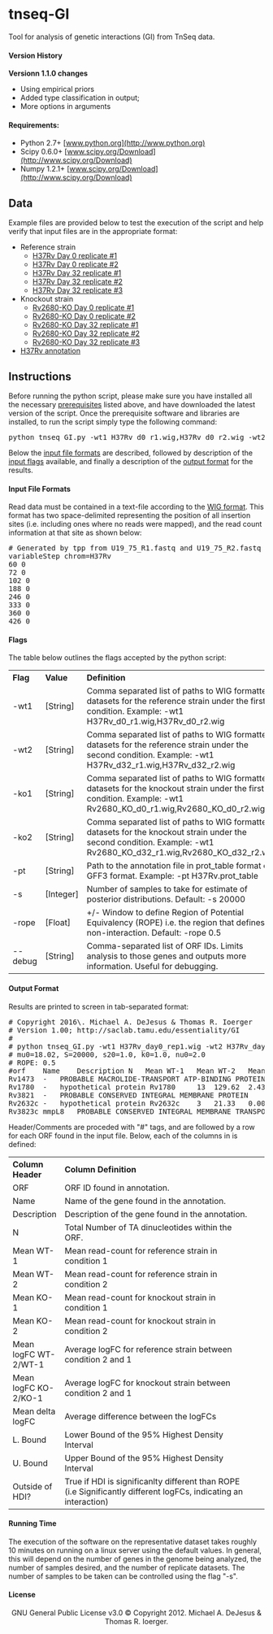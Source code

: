 # tnseq-GI

Tool for analysis of genetic interactions (GI) from TnSeq data.


#### <a name="version">Version History</a>

**Versionn 1.1.0 changes**
 - Using empirical priors
 - Added type classification in output;
 - More options in arguments


#### <a name="requirements">Requirements:</a>

*   Python 2.7+ [www.python.org](http://www.python.org)
*   Scipy 0.6.0+ [www.scipy.org/Download](http://www.scipy.org/Download)
*   Numpy 1.2.1+ [www.scipy.org/Download](http://www.scipy.org/Download)


## <a name="source">Data</a>

Example files are provided below to test the execution of the script and help verify that input files are in the appropriate format:

*   Reference strain
    *   [H37Rv Day 0 replicate #1](H37Rv_day0_rep1.wig)
    *   [H37Rv Day 0 replicate #2](H37Rv_day0_rep2.wig)
    *   [H37Rv Day 32 replicate #1](H37Rv_day0_rep2.wig)
    *   [H37Rv Day 32 replicate #2](H37Rv_day0_rep2.wig)
    *   [H37Rv Day 32 replicate #3](H37Rv_day0_rep2.wig)
*   Knockout strain
    *   [Rv2680-KO Day 0 replicate #1](Rv2680_day0_rep1.wig)
    *   [Rv2680-KO Day 0 replicate #2](Rv2680_day0_rep2.wig)
    *   [Rv2680-KO Day 32 replicate #1](Rv2680_day32_rep1.wig)
    *   [Rv2680-KO Day 32 replicate #2](Rv2680_day32_rep2.wig)
    *   [Rv2680-KO Day 32 replicate #3](Rv2680_day32_rep3.wig)
*   [H37Rv annotation](H37Rv.prot_table)

## <a name="instructions">Instructions</a>

Before running the python script, please make sure you have installed all the necessary [prerequisites](#requirements) listed above, and have downloaded the latest version of the script. Once the prerequisite software and libraries are installed, to run the script simply type the following command:

<pre>python tnseq_GI.py -wt1 H37Rv_d0_r1.wig,H37Rv_d0_r2.wig -wt2 H37Rv_d32_r1.wig,H37Rv_d32_r2.wig -ko1 Rv260_KO_d0_r1.wig,Rv260_KO_d0_r2.wig -ko2 Rv2680_KO_d32_r1.wig,Rv2680_KO_d32_r2.wig -pt H37Rv.prot_table
</pre>

Below the [input file formats](#format) are described, followed by description of the [input flags](#flags) available, and finally a description of the [output format](#output) for the results.

#### <a name="format">Input File Formats</a>

Read data must be contained in a text-file according to the [WIG format](https://genome.ucsc.edu/goldenpath/help/wiggle.html). This format has two space-delimited representing the position of all insertion sites (i.e. including ones where no reads were mapped), and the read count information at that site as shown below:  

<pre># Generated by tpp from U19_75_R1.fastq and U19_75_R2.fastq
variableStep chrom=H37Rv
60 0
72 0
102 0
188 0
246 0
333 0
360 0
426 0
</pre>

#### <a name="flags">Flags</a>

The table below outlines the flags accepted by the python script:  

<table>

<tbody>

<tr>

<th width="5%" align="left">Flag</th>

<th width="10%" align="left">Value</th>

<th width="85%" align="left">Definition</th>

</tr>

<tr>

<td>-wt1</td>

<td>[String]</td>

<td>Comma separated list of paths to WIG formatted datasets for the reference strain under the first condition. Example: -wt1 H37Rv_d0_r1.wig,H37Rv_d0_r2.wig</td>

</tr>

<tr>

<td>-wt2</td>

<td>[String]</td>

<td>Comma separated list of paths to WIG formatted datasets for the reference strain under the second condition. Example: -wt1 H37Rv_d32_r1.wig,H37Rv_d32_r2.wig</td>

</tr>

<tr>

<td>-ko1</td>

<td>[String]</td>

<td>Comma separated list of paths to WIG formatted datasets for the knockout strain under the first condition. Example: -wt1 Rv2680_KO_d0_r1.wig,Rv2680_KO_d0_r2.wig</td>

</tr>

<tr>

<td>-ko2</td>

<td>[String]</td>

<td>Comma separated list of paths to WIG formatted datasets for the knockout strain under the second condition. Example: -wt1 Rv2680_KO_d32_r1.wig,Rv2680_KO_d32_r2.wig</td>

</tr>

<tr>

<td>-pt</td>

<td>[String]</td>

<td>Path to the annotation file in prot_table format or GFF3 format. Example: -pt H37Rv.prot_table</td>

</tr>

<tr>

<td>-s</td>

<td>[Integer]</td>

<td>Number of samples to take for estimate of posterior distributions. Default: -s 20000</td>

</tr>

<tr>

<td>-rope</td>

<td>[Float]</td>

<td>+/- Window to define Region of Potential Equivalency (ROPE) i.e. the region that defines non-interaction. Default: -rope 0.5</td>

</tr>

<tr>

<td>--debug</td>

<td>[String]</td>

<td>Comma-separated list of ORF IDs. Limits analysis to those genes and outputs more information. Useful for debugging.</td>

</tr>

</tbody>

</table>

#### <a name="output">Output Format</a>

Results are printed to screen in tab-separated format:  

<pre># Copyright 2016\. Michael A. DeJesus & Thomas R. Ioerger
# Version 1.00; http://saclab.tamu.edu/essentiality/GI
#
# python tnseq_GI.py -wt1 H37Rv_day0_rep1.wig -wt2 H37Rv_day32_rep1.wig -ko1 Rv2680_day0_rep1.wig -ko2 Rv2680_day32_rep1.wig -pt H37Rv.prot_table
# mu0=18.02, S=20000, s20=1.0, k0=1.0, nu0=2.0
# ROPE: 0.5
#orf    Name    Description N   Mean WT-1   Mean WT-2   Mean KO-1   Mean KO-2   Mean logFC WT-2/WT-1    Mean log FC KO-2/KO-1   Mean delta logFC    L. Bound    U. Bound    Outside of HDI?
Rv1473  -   PROBABLE MACROLIDE-TRANSPORT ATP-BINDING PROTEIN ABC TRANSPORTER    25  4.40    0.08    1.56    11.41   -3.95   2.43    6.38    1.67    16.04   True
Rv1780  -   hypothetical protein Rv1780     13  129.62  2.43    9.65    27.63   -5.22   0.79    6.00    1.85    10.46   True
Rv3821  -   PROBABLE CONSERVED INTEGRAL MEMBRANE PROTEIN    18  43.56   7.89    21.25   377.20  -2.28   3.69    5.97    1.66    19.45   True
Rv2632c -   hypothetical protein Rv2632c    3   21.33   0.00    7.41    44.97   -3.64   1.77    5.42    1.04    17.46   True
Rv3823c mmpL8   PROBABLE CONSERVED INTEGRAL MEMBRANE TRANSPORT PROTEIN MMPL8    78  11.63   2.53    4.70    51.32   -2.38   2.97    5.35    1.59    9.40    True
</pre>

Header/Comments are proceded with "#" tags, and are followed by a row for each ORF found in the input file. Below, each of the columns in is defined:  

<table>

<tbody>

<tr>

<th width="20%" align="left">Column Header</th>

<th width="80%" align="left">Column Definition</th>

<th></th>

</tr>

<tr>

<td>ORF</td>

<td>ORF ID found in annotation.</td>

</tr>

<tr>

<td>Name</td>

<td>Name of the gene found in the annotation.</td>

</tr>

<tr>

<td>Description</td>

<td>Description of the gene found in the annotation.</td>

</tr>

<tr>

<td>N</td>

<td>Total Number of TA dinucleotides within the ORF.</td>

</tr>

<tr>

<td>Mean WT-1</td>

<td>Mean read-count for reference strain in condition 1</td>

</tr>

<tr>

<td>Mean WT-2</td>

<td>Mean read-count for reference strain in condition 2</td>

</tr>

<tr>

<td>Mean KO-1</td>

<td>Mean read-count for knockout strain in condition 1</td>

</tr>

<tr>

<td>Mean KO-2</td>

<td>Mean read-count for knockout strain in condition 2</td>

</tr>

<tr>

<td>Mean logFC WT-2/WT-1</td>

<td>Average logFC for reference strain between condition 2 and 1</td>

</tr>

<tr>

<td>Mean logFC KO-2/KO-1</td>

<td>Average logFC for knockout strain between condition 2 and 1</td>

</tr>

<tr>

<td>Mean delta logFC</td>

<td>Average difference between the logFCs</td>

</tr>

<tr>

<td>L. Bound</td>

<td>Lower Bound of the 95% Highest Density Interval</td>

</tr>

<tr>

<td>U. Bound</td>

<td>Upper Bound of the 95% Highest Density Interval</td>

</tr>

<tr>

<td>Outside of HDI?</td>

<td>True if HDI is significanlty different than ROPE (i.e Significantly different logFCs, indicating an interaction)</td>

</tr>

</tbody>

</table>

#### <a name="exec">Running Time</a>

The execution of the software on the representative dataset takes roughly 10 minutes on running on a linux server using the default values. In general, this will depend on the number of genes in the genome being analyzed, the number of samples desired, and the number of replicate datasets. The number of samples to be taken can be controlled using the flag "-s".

#### License
<center>  
GNU General Public License v3.0
© Copyright 2012. Michael A. DeJesus & Thomas R. Ioerger.</center>
